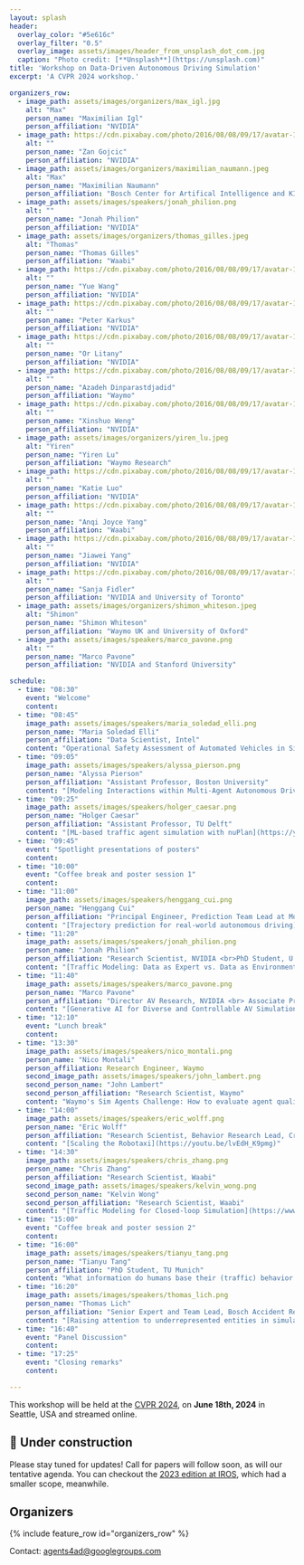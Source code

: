 ```yaml
---
layout: splash
header:
  overlay_color: "#5e616c"
  overlay_filter: "0.5"
  overlay_image: assets/images/header_from_unsplash_dot_com.jpg
  caption: "Photo credit: [**Unsplash**](https://unsplash.com)"
title: 'Workshop on Data-Driven Autonomous Driving Simulation'
excerpt: 'A CVPR 2024 workshop.'

organizers_row:
  - image_path: assets/images/organizers/max_igl.jpg
    alt: "Max"
    person_name: "Maximilian Igl"
    person_affiliation: "NVIDIA"
  - image_path: https://cdn.pixabay.com/photo/2016/08/08/09/17/avatar-1577909_640.png
    alt: ""
    person_name: "Zan Gojcic"
    person_affiliation: "NVIDIA"
  - image_path: assets/images/organizers/maximilian_naumann.jpeg
    alt: "Max"
    person_name: "Maximilian Naumann"
    person_affiliation: "Bosch Center for Artifical Intelligence and KIT"
  - image_path: assets/images/speakers/jonah_philion.png
    alt: ""
    person_name: "Jonah Philion"
    person_affiliation: "NVIDIA"
  - image_path: assets/images/organizers/thomas_gilles.jpeg
    alt: "Thomas"
    person_name: "Thomas Gilles"
    person_affiliation: "Waabi"
  - image_path: https://cdn.pixabay.com/photo/2016/08/08/09/17/avatar-1577909_640.png
    alt: ""
    person_name: "Yue Wang"
    person_affiliation: "NVIDIA"
  - image_path: https://cdn.pixabay.com/photo/2016/08/08/09/17/avatar-1577909_640.png
    alt: ""
    person_name: "Peter Karkus"
    person_affiliation: "NVIDIA"
  - image_path: https://cdn.pixabay.com/photo/2016/08/08/09/17/avatar-1577909_640.png
    alt: ""
    person_name: "Or Litany"
    person_affiliation: "NVIDIA"
  - image_path: https://cdn.pixabay.com/photo/2016/08/08/09/17/avatar-1577909_640.png
    alt: ""
    person_name: "Azadeh Dinparastdjadid"
    person_affiliation: "Waymo"
  - image_path: https://cdn.pixabay.com/photo/2016/08/08/09/17/avatar-1577909_640.png
    alt: ""
    person_name: "Xinshuo Weng"
    person_affiliation: "NVIDIA"
  - image_path: assets/images/organizers/yiren_lu.jpeg
    alt: "Yiren"
    person_name: "Yiren Lu"
    person_affiliation: "Waymo Research"
  - image_path: https://cdn.pixabay.com/photo/2016/08/08/09/17/avatar-1577909_640.png
    alt: ""
    person_name: "Katie Luo"
    person_affiliation: "NVIDIA"
  - image_path: https://cdn.pixabay.com/photo/2016/08/08/09/17/avatar-1577909_640.png
    alt: ""
    person_name: "Anqi Joyce Yang"
    person_affiliation: "Waabi"
  - image_path: https://cdn.pixabay.com/photo/2016/08/08/09/17/avatar-1577909_640.png
    alt: ""
    person_name: "Jiawei Yang"
    person_affiliation: "NVIDIA"
  - image_path: https://cdn.pixabay.com/photo/2016/08/08/09/17/avatar-1577909_640.png
    alt: ""
    person_name: "Sanja Fidler"
    person_affiliation: "NVIDIA and University of Toronto"
  - image_path: assets/images/organizers/shimon_whiteson.jpeg
    alt: "Shimon"
    person_name: "Shimon Whiteson"
    person_affiliation: "Waymo UK and University of Oxford"
  - image_path: assets/images/speakers/marco_pavone.png
    alt: ""
    person_name: "Marco Pavone"
    person_affiliation: "NVIDIA and Stanford University"

schedule:
  - time: "08:30"
    event: "Welcome"
    content: 
  - time: "08:45"
    image_path: assets/images/speakers/maria_soledad_elli.png
    person_name: "Maria Soledad Elli"
    person_affiliation: "Data Scientist, Intel"
    content: "Operational Safety Assessment of Automated Vehicles in Simulation"
  - time: "09:05"
    image_path: assets/images/speakers/alyssa_pierson.png
    person_name: "Alyssa Pierson"
    person_affiliation: "Assistant Professor, Boston University"
    content: "[Modeling Interactions within Multi-Agent Autonomous Driving](https://youtu.be/UrEwanmAWmk)"
  - time: "09:25"
    image_path: assets/images/speakers/holger_caesar.png
    person_name: "Holger Caesar"
    person_affiliation: "Assistant Professor, TU Delft"
    content: "[ML-based traffic agent simulation with nuPlan](https://youtu.be/aie3uj6jHKY)"
  - time: "09:45"
    event: "Spotlight presentations of posters"
    content: 
  - time: "10:00"
    event: "Coffee break and poster session 1"
    content: 
  - time: "11:00"
    image_path: assets/images/speakers/henggang_cui.png
    person_name: "Henggang Cui"
    person_affiliation: "Principal Engineer, Prediction Team Lead at Motional"
    content: "[Trajectory prediction for real-world autonomous driving](https://youtu.be/UZJqyJ3Lpu8)"
  - time: "11:20"
    image_path: assets/images/speakers/jonah_philion.png
    person_name: "Jonah Philion"
    person_affiliation: "Research Scientist, NVIDIA <br>PhD Student, U. of Toronto"
    content: "[Traffic Modeling: Data as Expert vs. Data as Environment](https://youtu.be/NBxs51ePlcw)"
  - time: "11:40"
    image_path: assets/images/speakers/marco_pavone.png
    person_name: "Marco Pavone"
    person_affiliation: "Director AV Research, NVIDIA <br> Associate Professor, Stanford University"
    content: "[Generative AI for Diverse and Controllable AV Simulation](https://www.youtube.com/watch?v=cpvjIKUHCV4)"
  - time: "12:10"
    event: "Lunch break"
    content: 
  - time: "13:30"
    image_path: assets/images/speakers/nico_montali.png
    person_name: "Nico Montali"
    person_affiliation: Research Engineer, Waymo
    second_image_path: assets/images/speakers/john_lambert.png
    second_person_name: "John Lambert"
    second_person_affiliation: "Research Scientist, Waymo"
    content: "Waymo's Sim Agents Challenge: How to evaluate agent quality?"
  - time: "14:00"
    image_path: assets/images/speakers/eric_wolff.png
    person_name: "Eric Wolff"
    person_affiliation: "Research Scientist, Behavior Research Lead, Cruise"
    content: "[Scaling the Robotaxi](https://youtu.be/lvEdH_K9pmg)"
  - time: "14:30"
    image_path: assets/images/speakers/chris_zhang.png
    person_name: "Chris Zhang"
    person_affiliation: "Research Scientist, Waabi"
    second_image_path: assets/images/speakers/kelvin_wong.png
    second_person_name: "Kelvin Wong"
    second_person_affiliation: "Research Scientist, Waabi"
    content: "[Traffic Modeling for Closed-loop Simulation](https://www.youtube.com/watch?v=Sw4_CZxZ06k)"
  - time: "15:00"
    event: "Coffee break and poster session 2"
    content: 
  - time: "16:00"
    image_path: assets/images/speakers/tianyu_tang.png
    person_name: "Tianyu Tang"
    person_affiliation: "PhD Student, TU Munich"
    content: "What information do humans base their (traffic) behavior decision on - insights from ergonomics"
  - time: "16:20"
    image_path: assets/images/speakers/thomas_lich.png
    person_name: "Thomas Lich"
    person_affiliation: "Senior Expert and Team Lead, Bosch Accident Research"
    content: "[Raising attention to underrepresented entities in simulation studies - a perspective from accident research and two-wheeler research](https://www.youtube.com/watch?v=TtkuwlI8DXs)"
  - time: "16:40"
    event: "Panel Discussion"
    content: 
  - time: "17:25"
    event: "Closing remarks"
    content: 

---
```


This workshop will be held at the [CVPR 2024](https://cvpr.thecvf.com/Conferences/2024), on **June 18th, 2024** in Seattle, USA and streamed online.

## 🚧 Under construction

Please stay tuned for updates! Call for papers will follow soon, as will our tentative agenda. You can checkout the [2023 edition at IROS](2023), which had a smaller scope, meanwhile.

## Organizers

{% include feature_row id="organizers_row" %}

Contact: [agents4ad@googlegroups.com](mailto:agents4ad@googlegroups.com)
